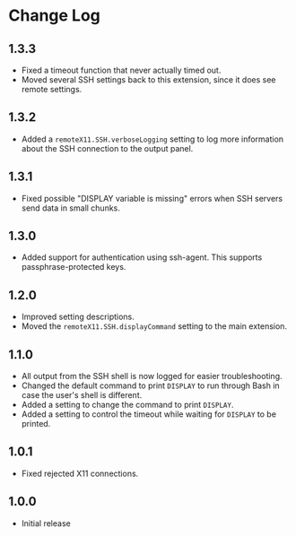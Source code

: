 # Change Log

## 1.3.3

- Fixed a timeout function that never actually timed out.
- Moved several SSH settings back to this extension, since it does see remote settings.

## 1.3.2

- Added a `remoteX11.SSH.verboseLogging` setting to log more information about the SSH connection to the output panel.

## 1.3.1

- Fixed possible "DISPLAY variable is missing" errors when SSH servers send data in small chunks.

## 1.3.0

- Added support for authentication using ssh-agent. This supports passphrase-protected keys.

## 1.2.0

- Improved setting descriptions.
- Moved the `remoteX11.SSH.displayCommand` setting to the main extension.

## 1.1.0

- All output from the SSH shell is now logged for easier troubleshooting.
- Changed the default command to print `DISPLAY` to run through Bash in case the user's shell is different.
- Added a setting to change the command to print `DISPLAY`.
- Added a setting to control the timeout while waiting for `DISPLAY` to be printed.

## 1.0.1

- Fixed rejected X11 connections.

## 1.0.0

- Initial release